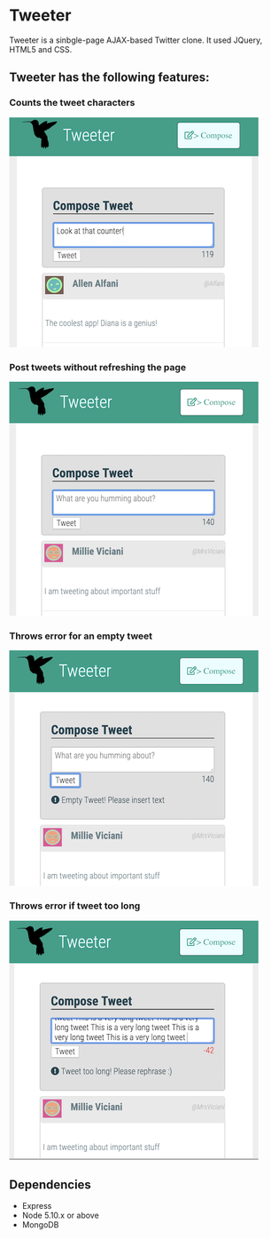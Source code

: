 # Tweeter

Tweeter is a sinbgle-page AJAX-based Twitter clone. It used JQuery, HTML5 and CSS.

## Tweeter has the following features:

### Counts the tweet characters
![Character counter](https://github.com/procadiana/tweeter/blob/master/docs/Counter.png)

### Post tweets without refreshing the page
![Posting tweet](https://github.com/procadiana/tweeter/blob/master/docs/Compose_tweet.png)

### Throws error for an empty tweet
![Error](https://github.com/procadiana/tweeter/blob/master/docs/Empty_tweet_error.png)

### Throws error if tweet too long
![Error](https://github.com/procadiana/tweeter/blob/master/docs/Tweet_too_long_err.png)


## Dependencies

- Express
- Node 5.10.x or above
- MongoDB
